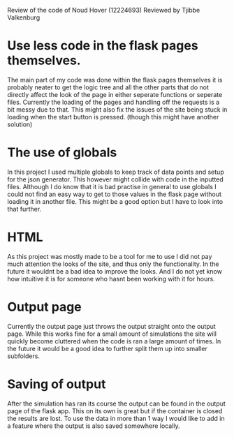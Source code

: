 Review of the code of Noud Hover (12224693)
Reviewed by Tjibbe Valkenburg

# Use less code in the flask pages themselves.
The main part of my code was done within the flask pages themselves it is probably neater to get the logic tree and all the other parts that do not directly affect the look of the page in either seperate functions or seperate files. Currently the loading of the pages and handling off the requests is a bit messy due to that. This might also fix the issues of the site being stuck in loading when the start button is pressed. (though this might have another solution)

# The use of globals
In this project I used multiple globals to keep track of data points and setup for the json generator. This however might collide with code in the inputted files. Although I do know that it is bad practise in general to use globals I could not find an easy way to get to those values in the flask page without loading it in another file. This might be a good option but I have to look into that further.

# HTML
As this project was mostly made to be a tool for me to use I did not pay much attention the looks of the site, and thus only the functionality. In the future it wouldnt be a bad idea to improve the looks. And I do not yet know how intuitive it is for someone who hasnt been working with it for hours.

# Output page
Currently the output page just throws the output straight onto the output page. While this works fine for a small amount of simulations the site will quickly become cluttered when the code is ran a large amount of times. In the future it would be a good idea to further split them up into smaller subfolders.

# Saving of output
After the simulation has ran its course the output can be found in the output page of the flask app. This on its own is great but if the container is closed the results are lost. To use the data in more than 1 way I would like to add in a feature where the output is also saved somewhere locally.
